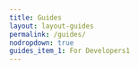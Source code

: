 ```yaml
---
title: Guides
layout: layout-guides
permalink: /guides/
nodropdown: true
guides_item_1: For Developers1
---
```

